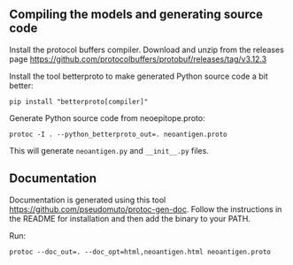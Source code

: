 

## Compiling the models and generating source code

Install the protocol buffers compiler. Download and unzip from the releases page https://github.com/protocolbuffers/protobuf/releases/tag/v3.12.3

Install the tool betterproto to make generated Python source code a bit better:
```
pip install "betterproto[compiler]"
```

Generate Python source code from neoepitope.proto:
```
protoc -I . --python_betterproto_out=. neoantigen.proto
```

This will generate `neoantigen.py` and `__init__.py` files.

## Documentation

Documentation is generated using this tool https://github.com/pseudomuto/protoc-gen-doc. Follow the instructions in the README for installation and then add the binary to your PATH.

Run:
```
protoc --doc_out=. --doc_opt=html,neoantigen.html neoantigen.proto
```


